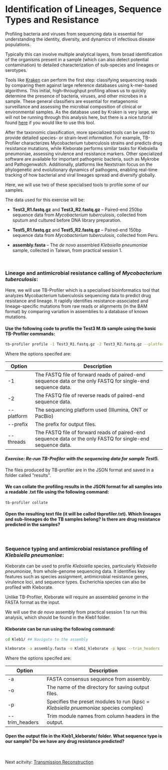 # Identification of Lineages, Sequence Types and Resistance


Profiling bacteria and viruses from sequencing data is essential for understanding the identity, diversity, and dynamics of infectious disease populations.

Typically this can involve multiple analytical layers, from broad identification of the organisms present in a sample (which can also detect potential contamination) to detailed characterization of sub-species and lineages or serotypes. 

Tools like [Kraken](https://github.com/DerrickWood/kraken2) can perform the first step: classifying sequencing reads by comparing them against large reference databases using k-mer-based algorithms. This initial, high-throughput profiling allows us to quickly determine the presence of bacteria, viruses, and other microbes in a sample. These general classifiers are essential for metagenomic surveillance and assessing the microbial composition of clinical or environmental samples. As the database used by Kraken is very large, we will not be running through this analysis here, but there is a nice tutorial found [here](https://github.com/DerrickWood/kraken2/blob/master/docs/MANUAL.markdown) if you would like to use this tool.

After the taxonomic classification, more specialized tools can be used to provide detailed species- or strain-level information. For example, TB-Profiler characterizes Mycobacterium tuberculosis strains and predicts drug resistance mutations, while Kleborate performs similar tasks for Klebsiella pneumoniae, assessing virulence and resistance markers. Other specialized software are available for important pathogenic bacteria, such as Mykrobe and Pathogenwatch. Additionally, platforms like Nextstrain focus on the phylogenetic and evolutionary dynamics of pathogens, enabling real-time tracking of how bacterial and viral lineages spread and diversify globally. 

Here, we will use two of these specialised tools to profile some of our samples.

The data used for this exercise will be:

- **Test3_R1.fastq.gz** and **Test3_R2.fastq.gz** – Paired-end 250bp sequence data from _Mycobacterium tuberculosis_, collected from sputum and cultured before DNA library preparation.

- **Test5_R1.fastq.gz** and **Test5_R2.fastq.gz** – Paired-end 150bp sequence data from _Mycobacterium tuberculosis_, collected from Peru.

- **assembly.fasta** – The _de novo_ assembled _Klebsiella pneumoniae_ sample, collected in Taiwan, from practical session 1.

<br>

### Lineage and antimicrobial resistance calling of _Mycobacterium tuberculosis_:

Here, we will use TB-Profiler which is a specialised bioinformatics tool that analyzes Mycobacterium tuberculosis sequencing data to predict drug resistance and lineage. It rapidly identifies resistance-associated and lineage-specific mutations from raw reads or alignments (in the BAM format) by comparing variation in assemblies to a database of known mutations.

#### Use the following code to profile the Test3 M.tb sample using the basic TB-Profiler commands:

```bash
tb-profiler profile -1 Test3_R1.fastq.gz -2 Test3_R2.fastq.gz --platform illumina --prefix Test3 --threads 2
```

Where the options specifed are:

|         Option          | Description                                                                                             |
|-------------------------|---------------------------------------------------------------------------------------------------------|
| -1     | The FASTQ file of forward reads of paired-end sequence data or the only FASTQ for single-end sequence data.    |
| -2     | The FASTQ file of reverse reads of paired-end sequence data.    |
| --platform   | The sequencing platform used (Illumina, ONT or PacBio)   |
| --prefix     | The prefix for output files.   |
| --threads     | The FASTQ file of forward reads of paired-end sequence data or the only FASTQ for single-end sequence data.    |


#### _Exercise: Re-run TB-Profiler with the sequencing data for sample Test5._

The files produced by TB-profiler are in the JSON format and saved in a folder called "results".

#### We can collate the profiling results in the JSON format for all samples into a readable .txt file using the following command:

```bash
tb-profiler collate
```

#### Open the resulting text file (it will be called tbprofiler.txt). Which lineages and sub-lineages do the TB samples belong? Is there are drug resistance predicted in the samples?

<br>

### Sequence typing and antimicrobial resistance profiling of _Klebsiella pneumoniae_:

Kleborate can be used to profile _Klebsiella_ species, particularly _Klebsiella pneumoniae_, from whole-genome sequencing data. It identifies key features such as species assignment, antimicrobial resistance genes, virulence loci, and sequence types. Escherichia species can also be profiled with Kleborate.

Unlike TB-Profiler, Kleborate will require an assembled genome in the FASTA format as the input. 

We will use the _de novo_ assembly from practical session 1 to run this analysis, which should be found in the Kleb1 folder. 

#### Kleborate can be run using the following command:

```bash
cd Kleb1/ ## Navigate to the assembly

kleborate -a assembly.fasta -o Kleb1_kleborate -p kpsc --trim_headers 
```

Where the options specifed are:

|         Option          | Description                                                                                             |
|-------------------------|---------------------------------------------------------------------------------------------------------|
| -a     | FASTA consensus sequence from assembly.    |
| -o     | The name of the directory for saving output files.    |
| -p   | Specifies the preset modules to run (kpsc = _Klebsiella pnuemoniae_ species complex)   |
| --trim_headers     | Trim module names from column headers in the output.   |

#### Open the output file in the Kleb1_kleborate/ folder. What sequence type is our sample? Do we have any drug resistance predicted?

<br>

Next acitvity: [Transmission Reconstruction](Transmission.html)

